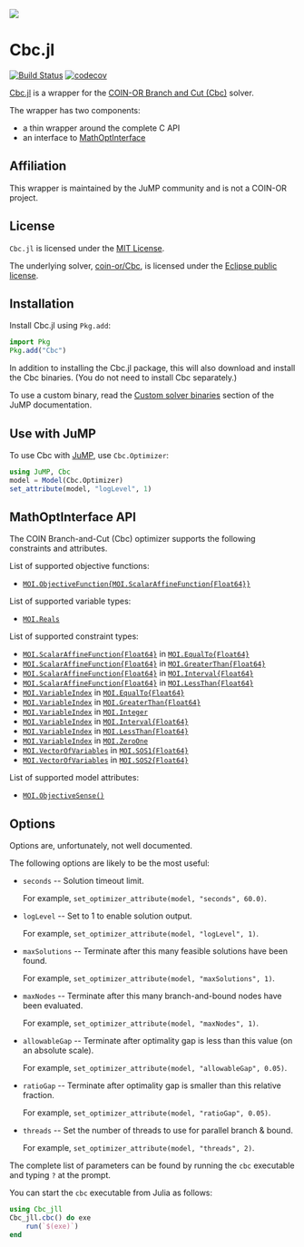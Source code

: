 [![](https://www.coin-or.org/wordpress/wp-content/uploads/2014/08/COINOR.png)](https://www.coin-or.org)

# Cbc.jl

[![Build Status](https://github.com/jump-dev/Cbc.jl/workflows/CI/badge.svg?branch=master)](https://github.com/jump-dev/Cbc.jl/actions?query=workflow%3ACI)
[![codecov](https://codecov.io/gh/jump-dev/Cbc.jl/branch/master/graph/badge.svg)](https://codecov.io/gh/jump-dev/Cbc.jl)

[Cbc.jl](https://github.com/jump-dev/Cbc.jl) is a wrapper for the [COIN-OR Branch and Cut (Cbc)](https://projects.coin-or.org/Cbc)
solver.

The wrapper has two components:
 * a thin wrapper around the complete C API
 * an interface to [MathOptInterface](https://github.com/jump-dev/MathOptInterface.jl)

## Affiliation

This wrapper is maintained by the JuMP community and is not a COIN-OR project.

## License

`Cbc.jl` is licensed under the [MIT License](https://github.com/jump-dev/Cbc.jl/blob/master/LICENSE.md).

The underlying solver, [coin-or/Cbc](https://github.com/coin-or/Cbc), is
licensed under the [Eclipse public license](https://github.com/coin-or/Cbc/blob/master/LICENSE).

## Installation

Install Cbc.jl using `Pkg.add`:
```julia
import Pkg
Pkg.add("Cbc")
```

In addition to installing the Cbc.jl package, this will also download and
install the Cbc binaries. (You do not need to install Cbc separately.)

To use a custom binary, read the [Custom solver binaries](https://jump.dev/JuMP.jl/stable/developers/custom_solver_binaries/)
section of the JuMP documentation.

## Use with JuMP

To use Cbc with [JuMP](https://github.com/jump-dev/JuMP.jl), use `Cbc.Optimizer`:
```julia
using JuMP, Cbc
model = Model(Cbc.Optimizer)
set_attribute(model, "logLevel", 1)
```

## MathOptInterface API

The COIN Branch-and-Cut (Cbc) optimizer supports the following constraints and attributes.

List of supported objective functions:

 * [`MOI.ObjectiveFunction{MOI.ScalarAffineFunction{Float64}}`](@ref)

List of supported variable types:

 * [`MOI.Reals`](@ref)

List of supported constraint types:

 * [`MOI.ScalarAffineFunction{Float64}`](@ref) in [`MOI.EqualTo{Float64}`](@ref)
 * [`MOI.ScalarAffineFunction{Float64}`](@ref) in [`MOI.GreaterThan{Float64}`](@ref)
 * [`MOI.ScalarAffineFunction{Float64}`](@ref) in [`MOI.Interval{Float64}`](@ref)
 * [`MOI.ScalarAffineFunction{Float64}`](@ref) in [`MOI.LessThan{Float64}`](@ref)
 * [`MOI.VariableIndex`](@ref) in [`MOI.EqualTo{Float64}`](@ref)
 * [`MOI.VariableIndex`](@ref) in [`MOI.GreaterThan{Float64}`](@ref)
 * [`MOI.VariableIndex`](@ref) in [`MOI.Integer`](@ref)
 * [`MOI.VariableIndex`](@ref) in [`MOI.Interval{Float64}`](@ref)
 * [`MOI.VariableIndex`](@ref) in [`MOI.LessThan{Float64}`](@ref)
 * [`MOI.VariableIndex`](@ref) in [`MOI.ZeroOne`](@ref)
 * [`MOI.VectorOfVariables`](@ref) in [`MOI.SOS1{Float64}`](@ref)
 * [`MOI.VectorOfVariables`](@ref) in [`MOI.SOS2{Float64}`](@ref)

List of supported model attributes:

 * [`MOI.ObjectiveSense()`](@ref)

## Options

Options are, unfortunately, not well documented.

The following options are likely to be the most useful:

* `seconds` -- Solution timeout limit.

    For example, `set_optimizer_attribute(model, "seconds", 60.0)`.

* `logLevel` -- Set to 1 to enable solution output.

    For example, `set_optimizer_attribute(model, "logLevel", 1)`.

* `maxSolutions` -- Terminate after this many feasible solutions have been found.

    For example, `set_optimizer_attribute(model, "maxSolutions", 1)`.

* `maxNodes` -- Terminate after this many branch-and-bound nodes have been evaluated.

    For example, `set_optimizer_attribute(model, "maxNodes", 1)`.

* `allowableGap` -- Terminate after optimality gap is less than this value (on an absolute scale).

    For example, `set_optimizer_attribute(model, "allowableGap", 0.05)`.

* `ratioGap` -- Terminate after optimality gap is smaller than this relative fraction.

    For example, `set_optimizer_attribute(model, "ratioGap", 0.05)`.

* `threads` -- Set the number of threads to use for parallel branch & bound.

    For example, `set_optimizer_attribute(model, "threads", 2)`.

The complete list of parameters can be found by running the `cbc` executable and
typing `?` at the prompt.

You can start the `cbc` executable from Julia as follows:
```julia
using Cbc_jll
Cbc_jll.cbc() do exe
    run(`$(exe)`)
end
```

